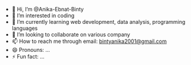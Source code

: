 - 👋 Hi, I’m @Anika-Ebnat-Binty
- 👀 I’m interested in coding
- 🌱 I’m currently learning web development, data analysis, programming languages
- 💞️ I’m looking to collaborate on various company
- 📫 How to reach me through email: bintyanika2001@gmail.com
- 😄 Pronouns: ...
- ⚡ Fun fact: ...

<!---
Anika-Ebnat-Binty/Anika-Ebnat-Binty is a ✨ special ✨ repository because its `README.md` (this file) appears on your GitHub profile.
You can click the Preview link to take a look at your changes.
--->
